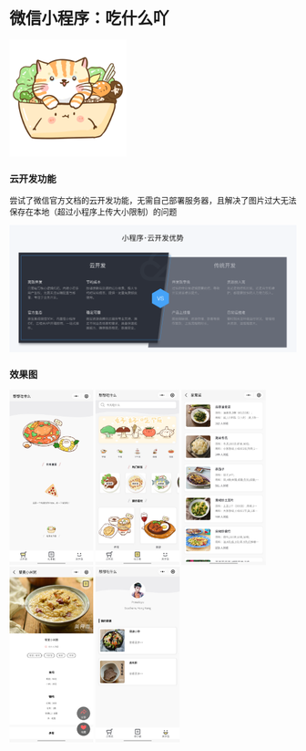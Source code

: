 # 微信小程序：吃什么吖
<img src="./program_logo.png" alt="screenshot_5" style="zoom:20%;" />

### 云开发功能

尝试了微信官方文档的云开发功能，无需自己部署服务器，且解决了图片过大无法保存在本地（超过小程序上传大小限制）的问题

![screenshot_6](./screenshot_6.png)

### 效果图

<img src="./screenshot_1.jpeg" alt="screenshot_1" style="zoom:30%;" />



<img src="./screenshot_2.jpeg" alt="screenshot_2" style="zoom:30%;" />



<img src="./screenshot_3.jpeg" alt="screenshot_3" style="zoom:30%;" />



<img src="./screenshot_4.jpeg" alt="screenshot_4" style="zoom:30%;" />



<img src="./screenshot_5.jpeg" alt="screenshot_5" style="zoom:30%;" />
